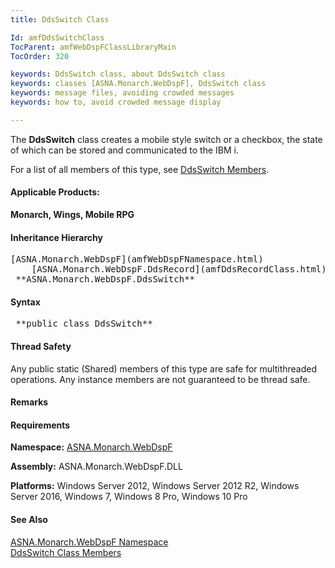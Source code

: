 ```yaml
---
title: DdsSwitch Class

Id: amfDdsSwitchClass
TocParent: amfWebDspFClassLibraryMain
TocOrder: 320

keywords: DdsSwitch class, about DdsSwitch class
keywords: classes [ASNA.Monarch.WebDspF], DdsSwitch class
keywords: message files, avoiding crowded messages
keywords: how to, avoid crowded message display

---
```


The **DdsSwitch** class creates a mobile style switch or a checkbox, the state of which can be stored and communicated to the IBM i.

For a list of all members of this type, see [ DdsSwitch Members](amfDdsSwitchClassMembers.html).

#### Applicable Products:
**Monarch, Wings, Mobile RPG** 
<!--mine -->

#### Inheritance Hierarchy
<pre>[ASNA.Monarch.WebDspF](amfWebDspFNamespace.html)
    [ASNA.Monarch.WebDspF.DdsRecord](amfDdsRecordClass.html)
 **ASNA.Monarch.WebDspF.DdsSwitch** </pre>

#### Syntax
<pre class="prettyprint"> **public class DdsSwitch** </pre>

#### Thread Safety
Any public static (Shared) members of this type are safe for multithreaded operations. Any instance members are not guaranteed to be thread safe.

#### Remarks

#### Requirements
**Namespace:** [ASNA.Monarch.WebDspF](amfWebDspFNamespace.html)

**Assembly:** ASNA.Monarch.WebDspF.DLL

**Platforms:** Windows Server 2012, Windows Server 2012 R2, Windows Server 2016, Windows 7, Windows 8 Pro, Windows 10 Pro

#### See Also
[ ASNA.Monarch.WebDspF Namespace](amfWebDspFNamespace.html) <br /> [ DdsSwitch Class Members](amfDdsSwitchClassMembers.html) 
